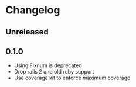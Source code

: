 # Changelog

## Unreleased

## 0.1.0

* Using Fixnum is deprecated
* Drop rails 2 and old ruby support
* Use coverage kit to enforce maximum coverage
